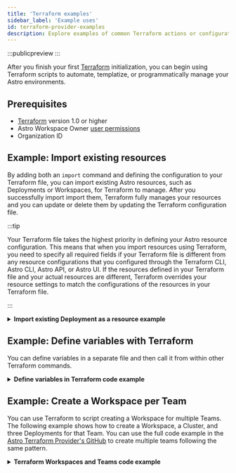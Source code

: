 ```yaml
---
title: 'Terraform examples'
sidebar_label: 'Example uses'
id: terraform-provider-examples
description: Explore examples of common Terraform actions or configurations.
---
```


:::publicpreview
:::

After you finish your first [Terraform](https://www.terraform.io/) initialization, you can begin using Terraform scripts to automate, templatize, or programmatically manage your Astro environments.

## Prerequisites

- [Terraform](https://developer.hashicorp.com/terraform/install) version 1.0 or higher
- Astro Workspace Owner [user permissions](user-permissions.md)
- Organization ID

## Example: Import existing resources

By adding both an `import` command and defining the configuration to your Terraform file, you can import existing Astro resources, such as Deployments or Workspaces, for Terraform to manage. After you successfully import import them, Terraform fully manages your resources and you can update or delete them by updating the Terraform configuration file.

:::tip

Your Terraform file takes the highest priority in defining your Astro resource configuration. This means that when you import resources using Terraform, you need to specify all required fields if your Terraform file is different from any resource configurations that you configured through the Terraform CLI, Astro CLI, Astro API, or Astro UI. If the resources defined in your Terraform file and your actual resources are different, Terraform overrides your resource settings to match the configurations of the resources in your Terraform file.

:::

<details>
<summary><strong> Import existing Deployment as a resource example</strong></summary>

In a Terraform file, add the following configuration.

```
// Import the new configuration to an existing Deployment. After you use `terraform apply` to apply this new configuration once, you can remove this section of code from your Terraform file.
import {
  id = "<your-deployment-ID>" // ID of the existing deployment
  to = astro_deployment.imported_deployment
}
// The new resource configuration.
resource "astro_deployment" "imported_deployment" {
  name                    = "import me"
  description             = "an existing deployment"
  type                    = "DEDICATED"
  cluster_id              = "<your-cluster-ID>"
  contact_emails          = ["preview@astronomer.test"]
  default_task_pod_cpu    = "0.25"
  default_task_pod_memory = "0.5Gi"
  executor                = "KUBERNETES"
  is_cicd_enforced        = true
  is_dag_deploy_enabled   = true
  is_development_mode     = false
  is_high_availability    = true
  resource_quota_cpu      = "10"
  resource_quota_memory   = "20Gi"
  scheduler_size          = "SMALL"
  workspace_id            = "<your-workspace-ID>"
  environment_variables   = []
}
```

</details>

## Example: Define variables with Terraform

You can define variables in a separate file and then call it from within other Terraform commands.

<details>
<summary><strong>Define variables in Terraform code example</strong></summary>

In a Terraform `variables.tf` file, you can define your variables:
```

variable "teams" {
  type = map(object({
    name = string
    default_worker_queue_size = string
    contact_emails = list(string)
  }))
  default = {
    finance = {
      name = "finance"
      default_worker_queue_size = "A5"
      contact_emails = ["foo@bar.com", "john@doe.com"]
    }
    ads = {
      name = "ads"
      default_worker_queue_size = "A10"
      contact_emails = ["foo@bar.com", "john@doe.com"]
    }
    ml = {
      name = "ml"
      default_worker_queue_size = "A40"
      contact_emails = ["foo@bar.com", "john@doe.com"]
    }
  }
}

```

Then, in your Terraform configuration file, `main.tf`, you can refer to those variables to create resources:

```
resource "astro_workspace" "team_workspaces" {
  for_each = var.teams

  name                  = "${each.value.name} Workspace"
  description           = "${each.value.name} Workspace"
  cicd_enforced_default = true
}
```

</details>

## Example: Create a Workspace per Team

You can use Terraform to script creating a Workspace for multiple Teams. The following example shows how to create a Workspace, a Cluster, and three Deployments for that Team. You can use the full code example in the [Astro Terraform Provider's GitHub](https://github.com/astronomer/terraform-provider-astro/blob/main/examples/scenarios/workspace_per_team.tf) to create multiple teams following the same pattern.

<details>
<summary><strong>Terraform Workspaces and Teams code example</strong></summary>

Before using the code example, be sure to add your Astro Organization ID for the `organization_id` parameter.

```
/* Workspace Per Team

Team 1 Workspace
- Dev Deployment
- Stage Deployment
- Prod Deployment

*/

terraform {
  required_providers {
    astro = {
      source = "astronomer/astro"
    }
  }
}


provider "astro" {
  organization_id = "<your-astro-organization-id>"
}

resource "astro_workspace" "team_1_workspace" {
  name                  = "Team 1 Workspace"
  description           = "Team 1 Workspace"
  cicd_enforced_default = true
}

resource "astro_cluster" "team_1_cluster" {
  type             = "DEDICATED"
  name             = "Team 1 AWS Cluster"
  region           = "us-east-1"
  cloud_provider   = "AWS"
  vpc_subnet_range = "172.20.0.0/20"
  workspace_ids    = []
  timeouts = {
    create = "3h"
    update = "2h"
    delete = "1h"
  }
}

resource "astro_deployment" "team_1_dev_deployment" {
  name                    = "Team 1 Dev Deployment"
  description             = "Team 1 Dev Deployment"
  type                    = "STANDARD"
  cloud_provider          = "AWS"
  region                  = "us-east-1"
  contact_emails          = []
  default_task_pod_cpu    = "0.25"
  default_task_pod_memory = "0.5Gi"
  executor                = "CELERY"
  is_cicd_enforced        = true
  is_dag_deploy_enabled   = true
  is_development_mode     = true
  is_high_availability    = false
  resource_quota_cpu      = "10"
  resource_quota_memory   = "20Gi"
  scheduler_size          = "SMALL"
  workspace_id            = astro_workspace.team_1_workspace.id
  environment_variables   = []
  worker_queues = [{
    name               = "default"
    is_default         = true
    astro_machine      = "A5"
    max_worker_count   = 10
    min_worker_count   = 0
    worker_concurrency = 1
  }]
  scaling_spec = {
    hibernation_spec = {
      schedules = [{
        is_enabled        = true
        hibernate_at_cron = "20 * * * *"
        wake_at_cron      = "10 * * * *"
      }]
    }
  }
}

resource "astro_deployment" "team_1_stage_deployment" {
  name                    = "Team 1 Stage Deployment"
  description             = "Team 1 Stage Deployment"
  type                    = "STANDARD"
  cloud_provider          = "AWS"
  region                  = "us-east-1"
  contact_emails          = []
  default_task_pod_cpu    = "0.25"
  default_task_pod_memory = "0.5Gi"
  executor                = "CELERY"
  is_cicd_enforced        = true
  is_dag_deploy_enabled   = true
  is_development_mode     = true
  is_high_availability    = false
  resource_quota_cpu      = "10"
  resource_quota_memory   = "20Gi"
  scheduler_size          = "SMALL"
  workspace_id            = astro_workspace.team_1_workspace.id
  environment_variables   = []
  worker_queues = [{
    name               = "default"
    is_default         = true
    astro_machine      = "A5"
    max_worker_count   = 10
    min_worker_count   = 0
    worker_concurrency = 1
  }]
  scaling_spec = {
    hibernation_spec = {
      schedules = [{
        is_enabled        = true
        hibernate_at_cron = "20 * * * *"
        wake_at_cron      = "10 * * * *"
      }]
    }
  }
}

resource "astro_deployment" "team_1_prod_deployment" {
  name                    = "Team 1 Prod Deployment"
  description             = "Team 1 Prod Deployment"
  type                    = "DEDICATED"
  cluster_id              = astro_cluster.team_1_cluster.id
  contact_emails          = ["preview@astronomer.test"]
  default_task_pod_cpu    = "0.25"
  default_task_pod_memory = "0.5Gi"
  executor                = "KUBERNETES"
  is_cicd_enforced        = true
  is_dag_deploy_enabled   = true
  is_development_mode     = false
  is_high_availability    = true
  resource_quota_cpu      = "10"
  resource_quota_memory   = "20Gi"
  scheduler_size          = "SMALL"
  workspace_id            = astro_workspace.team_1_workspace.id
  environment_variables = [{
    key       = "key1"
    value     = "value1"
    is_secret = false
  }]
}
```

</details>